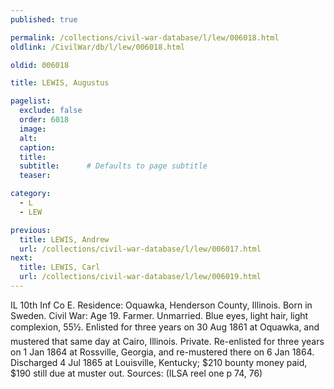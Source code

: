 ```yaml
---
published: true

permalink: /collections/civil-war-database/l/lew/006018.html
oldlink: /CivilWar/db/l/lew/006018.html

oldid: 006018

title: LEWIS, Augustus

pagelist:
  exclude: false
  order: 6018
  image: 
  alt:
  caption:
  title:
  subtitle:      # Defaults to page subtitle
  teaser:

category: 
  - L 
  - LEW

previous:
  title: LEWIS, Andrew
  url: /collections/civil-war-database/l/lew/006017.html  
next:
  title: LEWIS, Carl
  url: /collections/civil-war-database/l/lew/006019.html   
---
```

IL 10th Inf Co E. Residence: Oquawka, Henderson County, Illinois. Born in Sweden. Civil War: Age 19. Farmer. Unmarried. Blue eyes, light hair, light complexion, 5&#146;5&frac12;&#148;. Enlisted for three years on 30 Aug 1861 at Oquawka, and mustered that same day at Cairo, Illinois. Private. Re-enlisted for three years on 1 Jan 1864 at Rossville, Georgia, and re-mustered there on 6 Jan 1864. Discharged 4 Jul 1865 at Louisville, Kentucky; $210 bounty money paid, $190 still due at muster out. Sources: (ILSA reel one p 74, 76)